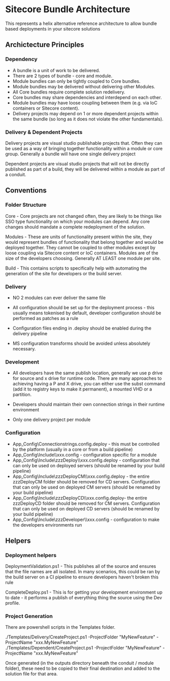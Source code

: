 # Sitecore Bundle Architecture

This represents a helix alternative reference architecture to allow bundle based deployments in your sitecore solutions

## Archictecture Principles

### Dependency

* A bundle is a unit of work to be delivered.
* There are 2 types of bundle - core and module.
* Module bundles can only be tightly coupled to Core bundles.
* Module bundles may be delivered without delivering other Modules. 
* All Core bundles require complete solution redelivery.
* Core bundles may share dependencies and interdepend on each other.
* Module bundles may have loose coupling between them (e.g. via IoC containers or Sitecore content).
* Delivery projects may depend on 1 or more dependent projects within the same bundle (so long as it does not violate the other fundamentals).

### Delivery & Dependent Projects

Delivery projects are visual studio publishable projects that. Often they can be used as a way of bringing together functionality within a module or core group. Generally a bundle will have one single delivery project

Dependent projects are visual studio projects that will not be directly published as part of a build, they will be delivered within a module as part of a conduit.

## Conventions

### Folder Structure

Core - Core projects are not changed often, they are likely to be things like SSO type functionality on which your modules can depend. Any core changes should mandate a complete redeployment of the solution.

Modules - These are units of functionality present within the site, they would represent bundles of functionality that belong together and would be deployed together. They cannot be coupled to other modules except by loose coupling via Sitecore content or IoC containers. Modules are of the size of the developers choosing. Generally AT LEAST one module per site.

Build - This contains scripts to specifically help with automating the generation of the site for developers or the build server.

### Delivery

* NO 2 modules can ever deliver the same file

* All configuration should be set up for the deployment process - this usually means tokenised by default, developer configuration should be performed as patches as a rule

* Configuration files ending in .deploy should be enabled during the delivery pipeline

* MS configuration transforms should be avoided unless absolutely necessary.

### Development

* All developers have the same publish location, generally we use p drive for source and x drive for runtime code. There are many approaches to achieving having a P and X drive, you can either use the subst command (add it to registry keys to make it permanent), a mounted VHD or a partition.

* Developers should maintain their own connection strings in their runtime environment

* Only one delivery project per module

### Configuration

* App_Config\Connectionstrings.config.deploy - this must be controlled by the platform (usually in a core or from a build pipeline)
* App_Config\Include\\<Module Name>\xxx.config - configuration specific for a module
* App_Config\Include\zzzDeploy\\<Module Name>\xxx.config.deploy - configuration that can only be used on deployed servers (should be renamed by your build pipeline)
* App_Config\Include\zzzDeployCM\\<Module Name>\xxx.config.deploy - the entire zzzDeployCM folder should be removed for CD servers. Configuration that can only be used on deployed CM servers (should be renamed by your build pipeline)
* App_Config\Include\zzzDeployCD\\<Module Name>\xxx.config.deploy- the entire zzzDeployCD folder should be removed for CM servers. Configuration that can only be used on deployed CD servers (should be renamed by your build pipeline)
* App_Config\Include\zzzDeveloper\\<Module Name>\xxx.config - configuration to make the developers environments run

## Helpers

### Deployment helpers

DeploymentValidation.ps1 - This publishes all of the source and ensures that the file names are all isolated. In many scenarios, this could be ran by the build server on a CI pipeline to ensure developers haven't broken this rule

CompleteDeploy.ps1 - This is for getting your development environment up to date - it performs a publish of everything thing the source using the Dev profile.

### Project Generation

There are powershell scripts in the Templates folder.

./Templates/Delivery/CreateProject.ps1 -ProjectFolder "MyNewFeature" -ProjectName "xxx.MyNewFeature"
./Templates/Dependent/CreateProject.ps1 -ProjectFolder "MyNewFeature" -ProjectName "xxx.MyNewFeature"

Once generated (in the outputs directory beneath the conduit / module folder), these need to be copied to their final destination and added to the solution file for that area.

